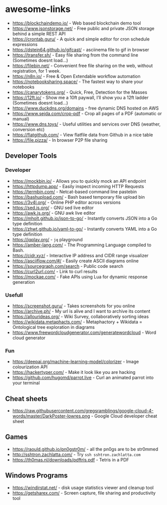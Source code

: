 # awesome-links

- https://blockchaindemo.io/ - Web based blockchain demo tool
- https://www.jsonstorage.net/ - Free public and private JSON storage behind a simple REST API
- https://crontab.guru/ - A quick and simple editor for cron schedule expressions
- https://dstein64.github.io/gifcast/ - asciinema file to gif in browser
- https://transfer.sh/ - Easy file sharing from the command line (Sometimes doesnt load...)
- https://filebin.net/ - Convenient free file sharing on the web, without registration, for 1 week.
- https://n8n.io/ - Free & Open Extendable workflow automation
- https://notebooksharing.space/ - The fastest way to share your notebooks
- https://canarytokens.org/ - Quick, Free, Detection for the Masses
- https://12ft.io/ - Show me a 10ft paywall, I’ll show you a 12ft ladder (Sometimes doesnt load...)
- https://www.duckdns.org/domains - free dynamic DNS hosted on AWS
- https://www.sejda.com/crop-pdf - Crop all pages of a PDF (automatic or manual)
- https://www.dns.toys/ - Useful utilities and services over DNS (weather, conversion etc)
- https://flatgithub.com/ - View flatfile data from Github in a nice table
- https://file.pizza/ - In browser P2P file sharing

## Developer Tools

### Developer

- https://mockbin.io/ - Allows you to quickly mock an API endpoint
- https://httpdump.app/ - Easily inspect incoming HTTP Requests
- https://termbin.com/ - Netcat-based command line pastebin
- https://bashupload.com/ - Bash based temporary file upload bin
- https://3v4l.org/ - Online PHP editor across versions
- https://sed.js.org/ - GNU sed live editor
- https://awk.js.org/ - GNU awk live editor
- https://mholt.github.io/json-to-go/ - Instantly converts JSON into a Go type definition
- https://zhwt.github.io/yaml-to-go/ - Instantly converts YAML into a Go type definition
- https://jqplay.org/ - `jq` playground
- https://amber-lang.com/ - The Programming Language compiled to Bash.
- https://cidr.xyz/ - Interactive IP address and CIDR range visualizer
- https://asciiflow.com/#/ - Easily create ASCII diagrams online
- https://sourcegraph.com/search - Public code search
- https://curl2url.com/ - Link to curl results
- https://mockae.com/ - Fake APIs using Lua for dynamic response generation

### Usefull

- https://screenshot.guru/ - Takes screenshots for you online
- https://archive.ph/ - My url is alive and I want to archive its content
- https://allourideas.org/ - Wiki Survey, collaboratively sorting ideas
- https://wikidata.metaphacts.com/ - Metaphactory + Wikidata = Ontological tree exploration in diagrams
- https://www.freewordcloudgenerator.com/generatewordcloud - Word cloud generator

### Fun

- https://deepai.org/machine-learning-model/colorizer - Image colourization API
- https://hackertyper.com/ - Make it look like you are hacking
- https://github.com/hugomd/parrot.live - Curl an animated parrot into your terminal

## Cheat sheets

- https://raw.githubusercontent.com/gregsramblings/google-cloud-4-words/master/DarkPoster-lowres.png - Google Cloud developer cheat sheet

## Games

- https://raould.github.io/pn0gstr0m/ - all the pn0gs are to be str0mmed
- http://sshtron.zachlatta.com/ - Try `ssh sshtron.zachlatta.com`
- https://th0mas.nl/downloads/pdftris.pdf - Tetris in a PDF

## Windows Programs

- https://windirstat.net/ - disk usage statistics viewer and cleanup tool
- https://getsharex.com/ - Screen capture, file sharing and productivity tool

